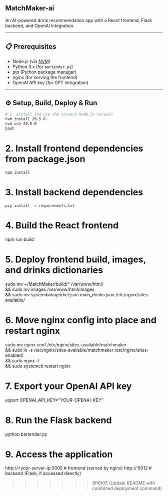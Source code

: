 
## MatchMaker-ai

An AI-powered drink recommendation app with a React frontend, Flask backend, and OpenAI integration.

---

## 📋 Prerequisites
- Node.js (via [NVM](https://github.com/nvm-sh/nvm))
- Python 3.x (for `bartender.py`)
- pip (Python package manager)
- nginx (for serving the frontend)
- OpenAI API key (for GPT integration)

---


## ⚙️ Setup, Build, Deploy & Run

```bash
# 1. Install and use the correct Node.js version
nvm install 20.5.0
nvm use 20.5.0
bash
```

# 2. Install frontend dependencies from package.json
```
npm install
```
# 3. Install backend dependencies
```
pip install -r requirements.txt
```

# 4. Build the React frontend
npm run build

# 5. Deploy frontend build, images, and drinks dictionaries
sudo mv ~/MatchMaker/build/* /var/www/html/ \
  && sudo mv images /var/www/html/images \
  && sudo mv systembolagetdict.json main_drinks.json /etc/nginx/sites-available/


# 6. Move nginx config into place and restart nginx
sudo mv nginx.conf /etc/nginx/sites-available/matchmaker \
  && sudo ln -s /etc/nginx/sites-available/matchmaker /etc/nginx/sites-enabled/ \
  && sudo nginx -t \
  && sudo systemctl restart nginx

# 7. Export your OpenAI API key
export OPENAI_API_KEY="YOUR-OPENAI-KEY"

# 8. Run the Flask backend
python bartender.py

# 9. Access the application
http://<your-server-ip:3005     # frontend (served by nginx)
http://<your-server-ip>:5012 # backend (Flask, if accessed directly)
>>>>>>> 8ff6f05 (Update README with combined deployment command)

